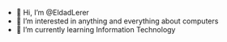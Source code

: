 - 👋 Hi, I’m @EldadLerer
- 👀 I’m interested in anything and everything about computers
- 🌱 I’m currently learning Information Technology

<!---
EldadLerer/EldadLerer is a ✨ special ✨ repository because its `README.md` (this file) appears on your GitHub profile.
You can click the Preview link to take a look at your changes.
--->
